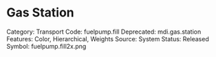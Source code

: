 # Gas Station

Category: Transport
Code: fuelpump.fill
Deprecated: mdi.gas.station
Features: Color, Hierarchical, Weights
Source: System
Status: Released
Symbol: fuelpump.fill2x.png